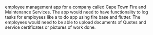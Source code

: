 employee management app for a company called Cape Town Fire and Maintenance Services. The app would need to have functionality to log tasks for employees like a to do app using fire base and flutter. The employees would need to be able to upload documents of Quotes and service certificates or pictures of work done.
